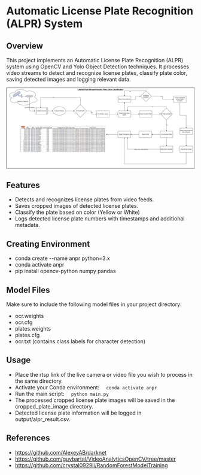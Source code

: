 # Automatic License Plate Recognition (ALPR) System

## Overview

This project implements an Automatic License Plate Recognition (ALPR) system using OpenCV and Yolo Object Detection techniques. It processes video streams to detect and recognize license plates, classify plate color, saving detected images and logging relevant data.

![alt text](https://github.com/manishnayan/ALPR/blob/main/ANPR_Arch.png?raw=true)

## Features

- Detects and recognizes license plates from video feeds.
- Saves cropped images of detected license plates.
- Classify the plate based on color (Yellow or White)
- Logs detected license plate numbers with timestamps and additional metadata.

## Creating Environment

- conda create --name anpr python=3.x
- conda activate anpr
- pip install opencv-python numpy pandas

## Model Files

Make sure to include the following model files in your project directory:

- ocr.weights
- ocr.cfg
- plates.weights
- plates.cfg
- ocr.txt (contains class labels for character detection)

## Usage

- Place the rtsp link of the live camera or video file you wish to process in the same directory.
- Activate your Conda environment:
`  conda activate anpr`
- Run the main script:
`  python main.py`
- The processed cropped license plate images will be saved in the cropped_plate_image directory.
- Detected license plate information will be logged in output/alpr_result.csv.

## References

- https://github.com/AlexeyAB/darknet
- https://github.com/guybartal/VideoAnalyticsOpenCV/tree/master
- https://github.com/crystal0929li/RandomForestModelTraining
